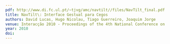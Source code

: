 ```yaml
---
pdf: http://www.di.fc.ul.pt/~tjvg/amc/navtilt//files/NavTilt_final.pdf
title: NavTilt\: Interface Gestual para Cegos
authors: David Lucas, Hugo Nicolau, Tiago Guerreiro, Joaquim Jorge
venue: Interacção 2010 - Proceedings of the 4th National Conference on Human-Computer Interaction. Aveiro, Portugal, October, 2010
year: 2010
doi: 
---
```

